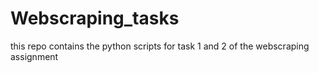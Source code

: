 # Webscraping_tasks
this repo contains the python scripts for task 1 and 2 of the webscraping assignment
